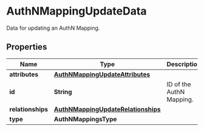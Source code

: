 # AuthNMappingUpdateData

Data for updating an AuthN Mapping.

## Properties

| Name              | Type                                                                      | Description              | Notes      |
| ----------------- | ------------------------------------------------------------------------- | ------------------------ | ---------- |
| **attributes**    | [**AuthNMappingUpdateAttributes**](AuthNMappingUpdateAttributes.md)       |                          | [optional] |
| **id**            | **String**                                                                | ID of the AuthN Mapping. |
| **relationships** | [**AuthNMappingUpdateRelationships**](AuthNMappingUpdateRelationships.md) |                          | [optional] |
| **type**          | **AuthNMappingsType**                                                     |                          |

